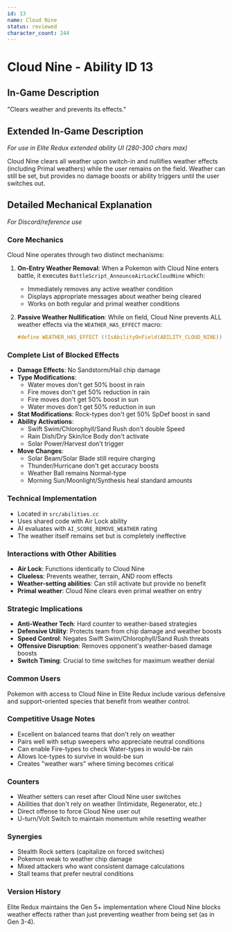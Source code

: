 ```yaml
---
id: 13
name: Cloud Nine
status: reviewed
character_count: 244
---
```


# Cloud Nine - Ability ID 13

## In-Game Description
"Clears weather and prevents its effects."

## Extended In-Game Description
*For use in Elite Redux extended ability UI (280-300 chars max)*

Cloud Nine clears all weather upon switch-in and nullifies weather effects (including Primal weathers) while the user remains on the field. Weather can still be set, but provides no damage boosts or ability triggers until the user switches out.

## Detailed Mechanical Explanation
*For Discord/reference use*

### Core Mechanics
Cloud Nine operates through two distinct mechanisms:

1. **On-Entry Weather Removal**: When a Pokemon with Cloud Nine enters battle, it executes `BattleScript_AnnounceAirLockCloudNine` which:
   - Immediately removes any active weather condition
   - Displays appropriate messages about weather being cleared
   - Works on both regular and primal weather conditions

2. **Passive Weather Nullification**: While on field, Cloud Nine prevents ALL weather effects via the `WEATHER_HAS_EFFECT` macro:
   ```c
   #define WEATHER_HAS_EFFECT (!IsAbilityOnField(ABILITY_CLOUD_NINE))
   ```

### Complete List of Blocked Effects
- **Damage Effects**: No Sandstorm/Hail chip damage
- **Type Modifications**: 
  - Water moves don't get 50% boost in rain
  - Fire moves don't get 50% reduction in rain
  - Fire moves don't get 50% boost in sun
  - Water moves don't get 50% reduction in sun
- **Stat Modifications**: Rock-types don't get 50% SpDef boost in sand
- **Ability Activations**: 
  - Swift Swim/Chlorophyll/Sand Rush don't double Speed
  - Rain Dish/Dry Skin/Ice Body don't activate
  - Solar Power/Harvest don't trigger
- **Move Changes**:
  - Solar Beam/Solar Blade still require charging
  - Thunder/Hurricane don't get accuracy boosts
  - Weather Ball remains Normal-type
  - Morning Sun/Moonlight/Synthesis heal standard amounts

### Technical Implementation
- Located in `src/abilities.cc`
- Uses shared code with Air Lock ability
- AI evaluates with `AI_SCORE_REMOVE_WEATHER` rating
- The weather itself remains set but is completely ineffective

### Interactions with Other Abilities
- **Air Lock**: Functions identically to Cloud Nine
- **Clueless**: Prevents weather, terrain, AND room effects
- **Weather-setting abilities**: Can still activate but provide no benefit
- **Primal weather**: Cloud Nine clears even primal weather on entry

### Strategic Implications
- **Anti-Weather Tech**: Hard counter to weather-based strategies
- **Defensive Utility**: Protects team from chip damage and weather boosts
- **Speed Control**: Negates Swift Swim/Chlorophyll/Sand Rush threats
- **Offensive Disruption**: Removes opponent's weather-based damage boosts
- **Switch Timing**: Crucial to time switches for maximum weather denial

### Common Users
Pokemon with access to Cloud Nine in Elite Redux include various defensive and support-oriented species that benefit from weather control.

### Competitive Usage Notes
- Excellent on balanced teams that don't rely on weather
- Pairs well with setup sweepers who appreciate neutral conditions
- Can enable Fire-types to check Water-types in would-be rain
- Allows Ice-types to survive in would-be sun
- Creates "weather wars" where timing becomes critical

### Counters
- Weather setters can reset after Cloud Nine user switches
- Abilities that don't rely on weather (Intimidate, Regenerator, etc.)
- Direct offense to force Cloud Nine user out
- U-turn/Volt Switch to maintain momentum while resetting weather

### Synergies
- Stealth Rock setters (capitalize on forced switches)
- Pokemon weak to weather chip damage
- Mixed attackers who want consistent damage calculations
- Stall teams that prefer neutral conditions

### Version History
Elite Redux maintains the Gen 5+ implementation where Cloud Nine blocks weather effects rather than just preventing weather from being set (as in Gen 3-4).